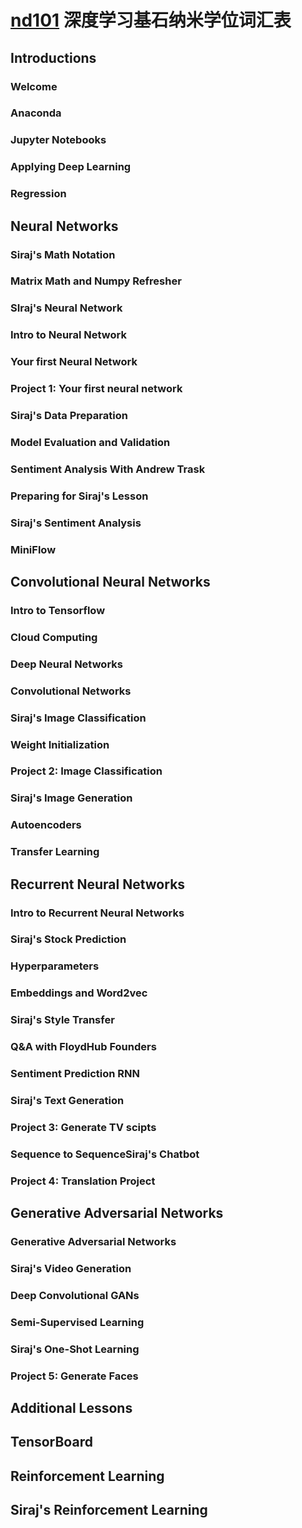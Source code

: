 # [nd101](https://cn.udacity.com/course/deep-learning-nanodegree-foundation--nd101) 深度学习基石纳米学位词汇表



## Introductions

### Welcome



### Anaconda



### Jupyter Notebooks



### Applying Deep Learning



### Regression





## Neural Networks



### Siraj's Math Notation

### Matrix Math and Numpy Refresher

### SIraj's Neural Network

### Intro to Neural Network

### Your first Neural Network

### Project 1: Your first neural network

### Siraj's Data Preparation

### Model Evaluation and Validation

### Sentiment Analysis With Andrew Trask

### Preparing for Siraj's Lesson

### Siraj's Sentiment Analysis

### MiniFlow





## Convolutional Neural Networks

### Intro to Tensorflow

### Cloud Computing

### Deep Neural Networks

### Convolutional Networks

### Siraj's Image Classification

### Weight Initialization

### Project 2: Image Classification

### Siraj's Image Generation

### Autoencoders

### Transfer Learning



## Recurrent Neural Networks



### Intro to Recurrent Neural Networks

### Siraj's Stock Prediction

### Hyperparameters

### Embeddings and Word2vec

### Siraj's Style Transfer

### Q&A with FloydHub Founders

### Sentiment Prediction RNN

### Siraj's Text Generation

### Project 3: Generate TV scipts

### Sequence to SequenceSiraj's Chatbot

### Project 4: Translation Project



## Generative Adversarial Networks

### Generative Adversarial Networks

### Siraj's Video Generation

### Deep Convolutional GANs

### Semi-Supervised Learning

### Siraj's One-Shot Learning

### Project 5: Generate Faces



## Additional Lessons



## TensorBoard

## Reinforcement Learning

## Siraj's Reinforcement Learning

